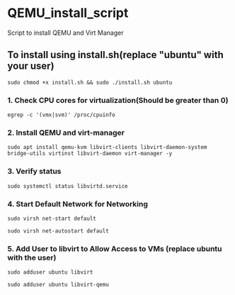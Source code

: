 # QEMU_install_script
Script to install QEMU and Virt Manager

## To install using install.sh(replace "ubuntu" with your user)
```
sudo chmod +x install.sh && sudo ./install.sh ubuntu
```


### 1. Check CPU cores for virtualization(Should be greater than 0)

```
egrep -c '(vmx|svm)' /proc/cpuinfo
```

### 2. Install QEMU and virt-manager

```
sudo apt install qemu-kvm libvirt-clients libvirt-daemon-system bridge-utils virtinst libvirt-daemon virt-manager -y
```

### 3. Verify status

```
sudo systemctl status libvirtd.service
```

### 4. Start Default Network for Networking

```
sudo virsh net-start default
```
```
sudo virsh net-autostart default
```

### 5. Add User to libvirt to Allow Access to VMs (replace ubuntu with the user)

```
sudo adduser ubuntu libvirt
```
```
sudo adduser ubuntu libvirt-qemu
```
